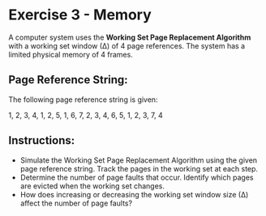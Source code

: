 # Exercise 3 - Memory

A computer system uses the **Working Set Page Replacement Algorithm** with a working set window (∆) of 4 page references. The system has a limited physical memory of 4 frames.

## Page Reference String:
The following page reference string is given:

1, 2, 3, 4, 1, 2, 5, 1, 6, 7, 2, 3, 4, 6, 5, 1, 2, 3, 7, 4

## Instructions:

* Simulate the Working Set Page Replacement Algorithm using the given page reference string. Track the pages in the working set at each step.
* Determine the number of page faults that occur.
Identify which pages are evicted when the working set changes.
* How does increasing or decreasing the working set window size (∆) affect the number of page faults?
